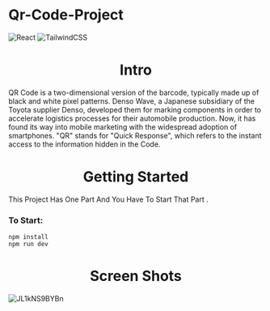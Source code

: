 # Qr-Code-Project
  
![React](https://img.shields.io/badge/react-%2320232a.svg?style=for-the-badge&logo=react&logoColor=%2361DAFB)  ![TailwindCSS](https://img.shields.io/badge/tailwindcss-%2338B2AC.svg?style=for-the-badge&logo=tailwind-css&logoColor=white)  

<h1 align="center">Intro</h1>
 QR Code is a two-dimensional version of the barcode, typically made up of black and white pixel patterns. Denso Wave, a Japanese subsidiary of the Toyota supplier Denso, developed them for marking components in order to accelerate logistics processes for their automobile production. Now, it has found its way into mobile marketing with the widespread adoption of smartphones. "QR" stands for "Quick Response", which refers to the instant access to the information hidden in the Code.
<h1 align="center">Getting Started</h1>
 This Project Has One Part And You Have To Start That Part .

 ### To Start:
 ```
npm install
npm run dev
 ```

<h1 align="center">Screen Shots</h1>


![JL1kNS9BYBn](https://github.com/alimoonmh/Qr-Code/assets/113533131/d2efb309-df5f-44a2-bd22-004bfdbb51db)
